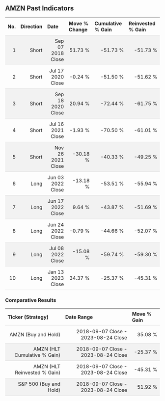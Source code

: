 
<style>
.hits {
            border-collapse: collapse;
            width: 100%;
        }
        .hits th, td {
            padding: 8px;
            border-bottom: 1px solid #ddd;
        }
        
        .hits td {text-align: right;}
        .hits th {text-align: left;}
        
        .hits tr:nth-child(even) {
            background-color: #f2f2f2;
        }
        
        .chartCol {
            width: 50%;
            float: left;
            padding: 20px;
        }  
</style>
    
<br>

## AMZN Past Indicators

<table class="hits">
    <tr>
        <th>No.</th>
        <th>Direction</th>
        <th>Date</th>
        <th>Move % Change</th>
        <th>Cumulative % Gain</th>
        <th>Reinvested % Gain</th>
      </tr>
    <tr>
        <td>1</td>
        <td>Short</td>
        <td>Sep 07 2018 Close</td>
        <td>51.73 %</td>
        <td>-51.73 %</td>
        <td>-51.73 %</td>
    </tr>
    <tr>
        <td>2</td>
        <td>Short</td>
        <td>Jul 17 2020 Close</td>
        <td>-0.24 %</td>
        <td>-51.50 %</td>
        <td>-51.62 %</td>
    </tr>
    <tr>
        <td>3</td>
        <td>Short</td>
        <td>Sep 18 2020 Close</td>
        <td>20.94 %</td>
        <td>-72.44 %</td>
        <td>-61.75 %</td>
    </tr>
    <tr>
        <td>4</td>
        <td>Short</td>
        <td>Jul 16 2021 Close</td>
        <td>-1.93 %</td>
        <td>-70.50 %</td>
        <td>-61.01 %</td>
    </tr>
    <tr>
        <td>5</td>
        <td>Short</td>
        <td>Nov 26 2021 Close</td>
        <td>-30.18 %</td>
        <td>-40.33 %</td>
        <td>-49.25 %</td>
    </tr>
    <tr>
        <td>6</td>
        <td>Long</td>
        <td>Jun 03 2022 Close</td>
        <td>-13.18 %</td>
        <td>-53.51 %</td>
        <td>-55.94 %</td>
    </tr>
    <tr>
        <td>7</td>
        <td>Long</td>
        <td>Jun 17 2022 Close</td>
        <td>9.64 %</td>
        <td>-43.87 %</td>
        <td>-51.69 %</td>
    </tr>
    <tr>
        <td>8</td>
        <td>Long</td>
        <td>Jun 24 2022 Close</td>
        <td>-0.79 %</td>
        <td>-44.66 %</td>
        <td>-52.07 %</td>
    </tr>
    <tr>
        <td>9</td>
        <td>Long</td>
        <td>Jul 08 2022 Close</td>
        <td>-15.08 %</td>
        <td>-59.74 %</td>
        <td>-59.30 %</td>
    </tr>
    <tr>
        <td>10</td>
        <td>Long</td>
        <td>Jan 13 2023 Close</td>
        <td>34.37 %</td>
        <td>-25.37 %</td>
        <td>-45.31 %</td>
    </tr>
    
</table>

### Comparative Results

<table class="hits">
    <thead>
        <th>Ticker (Strategy)</th>
        <th>Date Range</th>
        <th>Move % Gain</th>
    </thead>
    <tbody>
        <tr>
            <td>AMZN (Buy and Hold)</td>
            <td>2018-09-07 Close <b>-</b> 2023-08-24 Close</td>
            <td>35.08 %</td>
        </tr>
        <tr>
            <td>AMZN (HLT Cumulative % Gain)</td>
            <td>2018-09-07 Close <b>-</b> 2023-08-24 Close</td>
            <td>-25.37 %</td>
        </tr>
        <tr>
            <td>AMZN (HLT Reinvested % Gain)</td>
            <td>2018-09-07 Close <b>-</b> 2023-08-24 Close</td>
            <td>-45.31 %</td>
        </tr>
        <tr>
            <td>S&P 500 (Buy and Hold)</td>
            <td>2018-09-07 Close <b>-</b> 2023-08-24 Close</td>
            <td>51.92 %</td>
        </tr>
    </tbody>
</table>
<br>
<br>
